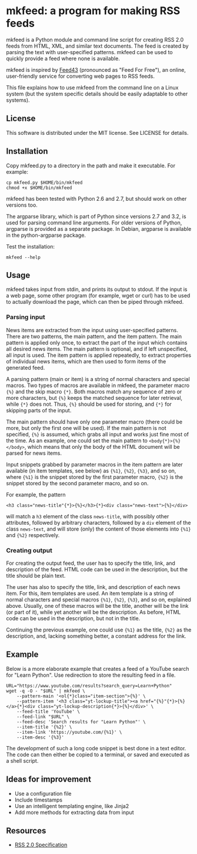 mkfeed: a program for making RSS feeds
======================================================================

mkfeed is a Python module and command line script for creating RSS 2.0
feeds from HTML, XML, and similar text documents. The feed is created by
parsing the text with user-specified patterns. mkfeed can be used to
quickly provide a feed where none is available.

mkfeed is inspired by [Feed43](http://feed43.com/) (pronounced as "Feed For
Free"), an online, user-friendly service for converting web pages to RSS
feeds.

This file explains how to use mkfeed from the command line on a Linux
system (but the system specific details should be easily adaptable to other
systems). 


License
------------------------------

This software is distributed under the MIT license. See LICENSE for
details.


Installation
------------------------------

Copy mkfeed.py to a directory in the path and make it executable.
For example:

    cp mkfeed.py $HOME/bin/mkfeed
    chmod +x $HOME/bin/mkfeed

mkfeed has been tested with Python 2.6 and 2.7, but should work on other
versions too. 

The argparse library, which is part of Python since versions 2.7 and 3.2, is
used for parsing command line arguments. For older versions of Python,
argparse is provided as a separate package. In Debian, argparse is
available in the python-argparse package.

Test the installation:

    mkfeed --help


Usage
------------------------------

mkfeed takes input from stdin, and prints its output to stdout. If the
input is a web page, some other program (for example, wget or curl) has to
be used to actually download the page, which can then be piped through
mkfeed.

### Parsing input

News items are extracted from the input using user-specified patterns.
There are two patterns, the main pattern, and the item pattern. The main
pattern is applied only once, to extract the part of the input which
contains all desired news items. The main pattern is optional, and if left
unspecified, all input is used. The item pattern is applied repeatedly, to
extract properties of individual news items, which are then used to form
items of the generated feed.

A parsing pattern (main or item) is a string of normal characters and
special macros. Two types of macros are available in mkfeed, the parameter
macro `{%}` and the skip macro `{*}`. Both macros match any sequence of
zero or more characters, but `{%}` keeps the matched sequence for later
retrieval, while `{*}` does not. Thus, `{%}` should be used for storing,
and `{*}` for skipping parts of the input.

The main pattern should have only one parameter macro (there could be more,
but only the first one will be used). If the main pattern is not specified,
`{%}` is assumed, which grabs all input and works just fine most of the
time. As an example, one could set the main pattern to
`<body{*}>{%}</body>`, which means that only the body of the HTML document
will be parsed for news items.

Input snippets grabbed by parameter macros in the item pattern are later
available (in item templates, see below) as `{%1}`, `{%2}`, `{%3}`, and so
on, where `{%1}` is the snippet stored by the first parameter macro, `{%2}`
is the snippet stored by the second parameter macro, and so on. 

For example, the pattern 

    <h3 class="news-title"{*}>{%}</h3>{*}<div class="news-text">{%}</div>

will match a `h3` element of the class `news-title`, with possibly other
attributes, followed by arbitrary characters, followed by a `div` element
of the class `news-text`, and will store (only) the content of those
elements into `{%1}` and `{%2}` respectively.

### Creating output

For creating the output feed, the user has to specify the title, link, and
description of the feed. HTML code can be used in the description, but the
title should be plain text.

The user has also to specify the title, link, and description of each news
item. For this, item templates are used. An item template is a string of
normal characters and special macros `{%1}`, `{%2}`, `{%3}`, and so on,
explained above. Usually, one of these macros will be the title, another
will be the link (or part of it), while yet another will be the
description. As before, HTML code can be used in the description, but not
in the title.

Continuing the previous example, one could use `{%1}` as the title, `{%2}`
as the description, and, lacking something better, a constant address for
the link.


Example
------------------------------

Below is a more elaborate example that creates a feed of a YouTube search
for "Learn Python". Use redirection to store the resulting feed in a file.

    URL="https://www.youtube.com/results?search_query=Learn+Python"
    wget -q -O - "$URL" | mkfeed \
        --pattern-main '<ol{*}class="item-section">{%}' \
        --pattern-item '<h3 class="yt-lockup-title"><a href="{%}"{*}>{%}</a>{*}<div class="yt-lockup-description{*}>{%}</div>' \
        --feed-title 'YouTube' \
        --feed-link "$URL" \
        --feed-desc 'Search results for "Learn Python"' \
        --item-title '{%2}' \
        --item-link 'https://youtube.com/{%1}' \
        --item-desc '{%3}'

The development of such a long code snippet is best done in a text editor.
The code can then either be copied to a terminal, or saved and executed as
a shell script.


Ideas for improvement
------------------------------

 - Use a configuration file
 - Include timestamps
 - Use an intelligent templating engine, like Jinja2
 - Add more methods for extracting data from input


Resources
------------------------------

 - [RSS 2.0 Specification](http://cyber.law.harvard.edu/rss/rss.html)

